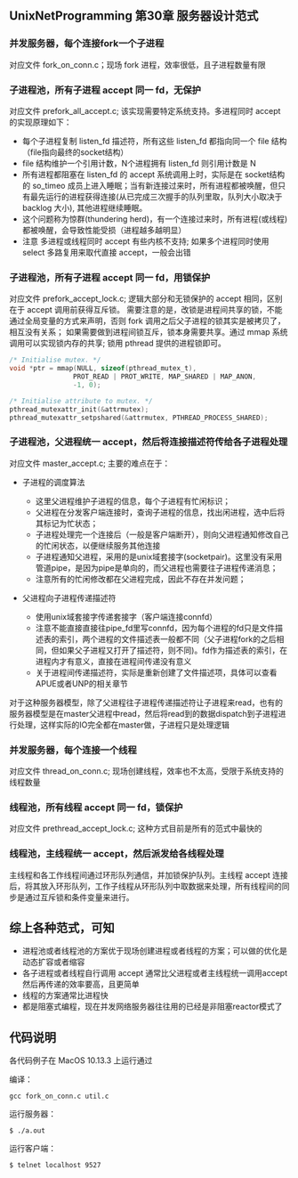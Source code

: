 ## UnixNetProgramming 第30章 服务器设计范式

### 并发服务器，每个连接fork一个子进程
对应文件 fork_on_conn.c；现场 fork 进程，效率很低，且子进程数量有限

### 子进程池，所有子进程 accept 同一 fd，无保护
对应文件 prefork_all_accept.c; 该实现需要特定系统支持。多进程同时 accept 的实现原理如下：

* 每个子进程复制 listen_fd 描述符，所有这些 listen_fd 都指向同一个 file 结构 （file指向最终的socket结构）
* file 结构维护一个引用计数，N个进程拥有 listen_fd 则引用计数是 N
* 所有进程都阻塞在 listen_fd 的 accept 系统调用上时，实际是在 socket结构的 so_timeo 成员上进入睡眠；当有新连接过来时，所有进程都被唤醒，但只有最先运行的进程获得连接(从已完成三次握手的队列里取，队列大小取决于 backlog 大小), 其他进程继续睡眠。
* 这个问题称为惊群(thundering herd)，有一个连接过来时，所有进程(或线程)都被唤醒，会导致性能受损（进程越多越明显）
* 注意 多进程或线程同时 accept 有些内核不支持; 如果多个进程同时使用 select 多路复用来取代直接 accept，一般会出错

### 子进程池，所有子进程 accept 同一 fd，用锁保护
对应文件 prefork_accept_lock.c; 逻辑大部分和无锁保护的 accept 相同，区别在于 accept 调用前获得互斥锁。
需要注意的是，改锁是进程间共享的锁，不能通过全局变量的方式来声明，否则 fork 调用之后父子进程的锁其实是被拷贝了，相互没有关系；
如果需要做到进程间锁互斥，锁本身需要共享。通过 mmap 系统调用可以实现锁内存的共享; 锁用 pthread 提供的进程锁即可。
```c
/* Initialise mutex. */
void *ptr = mmap(NULL, sizeof(pthread_mutex_t), 
                PROT_READ | PROT_WRITE, MAP_SHARED | MAP_ANON, 
                -1, 0);

/* Initialise attribute to mutex. */
pthread_mutexattr_init(&attrmutex);
pthread_mutexattr_setpshared(&attrmutex, PTHREAD_PROCESS_SHARED);
```

### 子进程池，父进程统一 accept，然后将连接描述符传给各子进程处理
对应文件 master_accept.c; 主要的难点在于：
* 子进程的调度算法
  * 这里父进程维护子进程的信息，每个子进程有忙闲标识；
  * 父进程在分发客户端连接时，查询子进程的信息，找出闲进程，选中后将其标记为忙状态；
  * 子进程处理完一个连接后（一般是客户端断开），则向父进程通知修改自己的忙闲状态，以便继续服务其他连接
  * 子进程通知父进程，采用的是unix域套接字(socketpair)。这里没有采用管道pipe，是因为pipe是单向的，而父进程也需要往子进程传递消息；
  * 注意所有的忙闲修改都在父进程完成，因此不存在并发问题；

* 父进程向子进程传递描述符
  * 使用unix域套接字传递套接字（客户端连接connfd）
  * 注意不能直接直接往pipe_fd里写connfd，因为每个进程的fd只是文件描述表的索引，两个进程的文件描述表一般都不同（父子进程fork的之后相同，但如果父子进程又打开了描述符，则不同)。fd作为描述表的索引，在进程内才有意义，直接在进程间传递没有意义
  * 关于进程间传递描述符，实际是重新创建了文件描述项，具体可以查看APUE或者UNP的相关章节

对于这种服务器模型，除了父进程往子进程传递描述符让子进程来read，也有的服务器模型是在master父进程中read，然后将read到的数据dispatch到子进程进行处理，这样实际的IO完全都在master做，子进程只是处理逻辑

### 并发服务器，每个连接一个线程
对应文件 thread_on_conn.c; 现场创建线程，效率也不太高，受限于系统支持的线程数量

### 线程池，所有线程 accept 同一 fd，锁保护
对应文件 prethread_accept_lock.c; 这种方式目前是所有的范式中最快的

### 线程池，主线程统一 accept，然后派发给各线程处理
主线程和各工作线程间通过环形队列通信，并加锁保护队列。主线程 accept 连接后，将其放入环形队列，工作子线程从环形队列中取数据来处理，所有线程间的同步是通过互斥锁和条件变量来进行。


## 综上各种范式，可知
* 进程池或者线程池的方案优于现场创建进程或者线程的方案；可以做的优化是动态扩容或者缩容
* 各子进程或者线程自行调用 accept 通常比父进程或者主线程统一调用accept然后再传递的效率要高，且更简单
* 线程的方案通常比进程快
* 都是阻塞式编程，现在并发网络服务器往往用的已经是非阻塞reactor模式了

## 代码说明
各代码例子在 MacOS 10.13.3 上运行通过

编译：
```
gcc fork_on_conn.c util.c
```

运行服务器：
```
$ ./a.out
```

运行客户端：
```
$ telnet localhost 9527
```